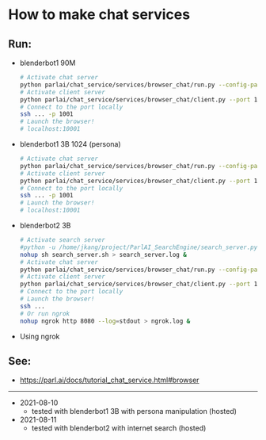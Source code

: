 # How to make chat services

## Run:
- blenderbot1 90M
    ```bash
    # Activate chat server
    python parlai/chat_service/services/browser_chat/run.py --config-path parlai/chat_service/tasks/chatbot/config.yml --port 10001
    # Activate client server
    python parlai/chat_service/services/browser_chat/client.py --port 10001
    # Connect to the port locally
    ssh ... -p 1001
    # Launch the browser!
    # localhost:10001
    ```

- blenderbot1 3B 1024 (persona)
    ```bash
    # Activate chat server
    python parlai/chat_service/services/browser_chat/run.py --config-path parlai/chat_service/tasks/chatbot/config_blenderbot3B_persona.yml --port 10001
    # Activate client server
    python parlai/chat_service/services/browser_chat/client.py --port 10001
    # Connect to the port locally
    ssh ... -p 1001
    # Launch the browser!
    # localhost:10001
    ```
- blenderbot2 3B 
    ```bash
    # Activate search server
    #python -u /home/jkang/project/ParlAI_SearchEngine/search_server.py serve --host 0.0.0.0:10002
    nohup sh search_server.sh > search_server.log &
    # Activate chat server
    python parlai/chat_service/services/browser_chat/run.py --config-path parlai/chat_service/tasks/chatbot/config_blenderbot2.yml --port 10001
    # Activate client server
    python parlai/chat_service/services/browser_chat/client.py --port 10001
    # Connect to the port locally
    # Launch the browser!
    ssh ...
    # Or run ngrok
    nohup ngrok http 8080 --log=stdout > ngrok.log &
    ```

- Using ngrok


## See:
- https://parl.ai/docs/tutorial_chat_service.html#browser

---
- 2021-08-10
    - tested with blenderbot1 3B with persona manipulation (hosted)
- 2021-08-11
    - tested with blenderbot2 with internet search (hosted)